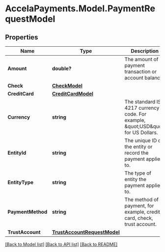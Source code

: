# AccelaPayments.Model.PaymentRequestModel
## Properties

Name | Type | Description | Notes
------------ | ------------- | ------------- | -------------
**Amount** | **double?** | The amount of a payment transaction or account balance. | [optional] 
**Check** | [**CheckModel**](CheckModel.md) |  | [optional] 
**CreditCard** | [**CreditCardModel**](CreditCardModel.md) |  | [optional] 
**Currency** | **string** | The standard ISO 4217 currency code. For example, \&quot;USD\&quot; for US Dollars. | [optional] 
**EntityId** | **string** | The unique ID of the entity or record the payment applies to. | [optional] 
**EntityType** | **string** | The type of entity the payment applies to. | [optional] 
**PaymentMethod** | **string** | The method of payment, for example, credit card, check, trust account. | [optional] 
**TrustAccount** | [**TrustAccountRequestModel**](TrustAccountRequestModel.md) |  | [optional] 

[[Back to Model list]](../README.md#documentation-for-models) [[Back to API list]](../README.md#documentation-for-api-endpoints) [[Back to README]](../README.md)

